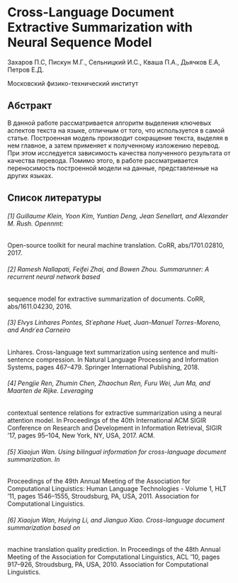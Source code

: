 # Cross-Language Document Extractive Summarization with Neural Sequence Model 

Захаров П.С, Пискун М.Г., Сельницкий И.С., Кваша П.А., Дьячков Е.А, Петров Е.Д.

Московский физико-технический институт

## Абстракт

В данной работе рассматривается алгоритм выделения ключевых аспектов текста на языке, отличным от того, что используется в самой статье. Построенная модель производит сокращение текста, выделяя в нем главное, а затем применяет к полученному изложению перевод. При этом исследуется зависимость качества полученного результата от качества перевода. Помимо этого, в работе рассматривается переносимость построенной модели на данные, представленные на других языках.

## Список литературы

###### [1] Guillaume Klein, Yoon Kim, Yuntian Deng, Jean Senellart, and Alexander M. Rush. Opennmt:
Open-source toolkit for neural machine translation. CoRR, abs/1701.02810, 2017.

###### [2] Ramesh Nallapati, Feifei Zhai, and Bowen Zhou. Summarunner: A recurrent neural network based
sequence model for extractive summarization of documents. CoRR, abs/1611.04230, 2016.

###### [3] Elvys Linhares Pontes, St´ephane Huet, Juan-Manuel Torres-Moreno, and Andr´ea Carneiro
Linhares. Cross-language text summarization using sentence and multi-sentence compression.
In Natural Language Processing and Information Systems, pages 467–479. Springer International
Publishing, 2018.

###### [4] Pengjie Ren, Zhumin Chen, Zhaochun Ren, Furu Wei, Jun Ma, and Maarten de Rijke. Leveraging
contextual sentence relations for extractive summarization using a neural attention model. In
Proceedings of the 40th International ACM SIGIR Conference on Research and Development in
Information Retrieval, SIGIR ’17, pages 95–104, New York, NY, USA, 2017. ACM.

###### [5] Xiaojun Wan. Using bilingual information for cross-language document summarization. In
Proceedings of the 49th Annual Meeting of the Association for Computational Linguistics: Human
Language Technologies - Volume 1, HLT ’11, pages 1546–1555, Stroudsburg, PA, USA, 2011.
Association for Computational Linguistics.

###### [6] Xiaojun Wan, Huiying Li, and Jianguo Xiao. Cross-language document summarization based on
machine translation quality prediction. In Proceedings of the 48th Annual Meeting of the Association
for Computational Linguistics, ACL ’10, pages 917–926, Stroudsburg, PA, USA, 2010. Association
for Computational Linguistics.
